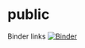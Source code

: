 # public

Binder links
[![Binder](https://mybinder.org/badge_logo.svg)](https://mybinder.org/v2/gh/reenenjamesvanreenen/public/master)

